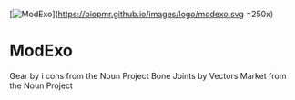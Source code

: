 [![ModExo](https://biopmr.github.io/images/logo/modexo.svg)](https://biopmr.github.io/images/logo/modexo.svg =250x)

# ModExo


Gear by i cons from the Noun Project
Bone Joints by Vectors Market from the Noun Project

